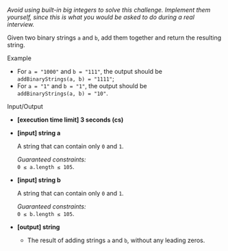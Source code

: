 
_Avoid using built-in big integers to solve this challenge. Implement them yourself, since this is what you would be asked to do during a real interview._

Given two binary strings  `a`  and  `b`, add them together and return the resulting string.

Example

-   For  `a = "1000"`  and  `b = "111"`, the output should be  
    `addBinaryStrings(a, b) = "1111"`;
-   For  `a = "1"`  and  `b = "1"`, the output should be  
    `addBinaryStrings(a, b) = "10"`.

Input/Output

-   **[execution time limit] 3 seconds (cs)**
    
-   **[input] string a**
    
    A string that can contain only  `0`  and  `1`.
    
    _Guaranteed constraints:_  
    `0 ≤ a.length ≤ 105`.
    
-   **[input] string b**
    
    A string that can contain only  `0`  and  `1`.
    
    _Guaranteed constraints:_  
    `0 ≤ b.length ≤ 105`.
    
-   **[output] string**
    
    -   The result of adding strings  `a`  and  `b`, without any leading zeros.